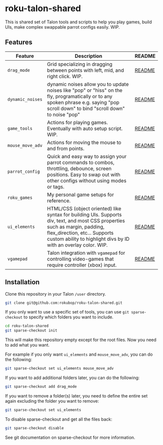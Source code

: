 # roku-talon-shared

This is shared set of Talon tools and scripts to help you play games, build UIs, make complex swappable parrot configs easily. WIP.

## Features
| Feature | Description | README |
| --- | --- | --- |
| `drag_mode` | Grid specializing in dragging between points with left, mid, and right click. WIP. | [README](drag_mode/README.md) |
| `dynamic_noises` | dynamic noises allow you to update noises like "pop" or "hiss" on the fly, programatically or to any spoken phrase e.g. saying "pop scroll down" to bind "scroll down" to noise "pop" | [README](dynamic_noises/README.md) |
| `game_tools` | Actions for playing games. Eventually with auto setup script. WIP. | [README](game_tools/README.md) |
| `mouse_move_adv` | Actions for moving the mouse to and from points. | [README](mouse_move_adv/README.md) |
| `parrot_config` | Quick and easy way to assign your parrot commands to combos, throttling, debounce, screen positions. Easy to swap out with other configs without using modes or tags. | [README](parrot_config/README.md) |
| `roku_games` | My personal game setups for reference. | [README](roku_games/README.md) |
| `ui_elements` | HTML/CSS (object oriented) like syntax for building UIs. Supports div, text, and most CSS properties such as margin, padding, flex_direction, etc... Supports custom ability to highlight divs by ID with an overlay color. WIP. | [README](ui_elements/README.md) |
| `vgamepad` | Talon integration with `vgamepad` for controlling video-games that require controller (xbox) input. | [README](vgamepad/README.md) |

## Installation
Clone this repository in your Talon `/user` directory.

```bash
git clone git@github.com:rokubop/roku-talon-shared.git
```

If you only want to use a specific set of tools, you can use `git sparse-checkout` to specify which folders you want to include.

```bash
cd roku-talon-shared
git sparse-checkout init
```

This will make this repository empty except for the root files. Now you need to add what you want.

For example if you only want `ui_elements` and `mouse_move_adv`, you can do the following:

```bash
git sparse-checkout set ui_elements mouse_move_adv
```

If you want to add additional folders later, you can do the following:

```bash
git sparse-checkout add drag_mode
```

If you want to remove a folder(s) later, you need to define the entire set again excluding the folder you want to remove:

```bash
git sparse-checkout set ui_elements
```

To disable sparse-checkout and get all the files back:
```bash
git sparse-checkout disable
```

See git documentation on sparse-checkout for more information.
